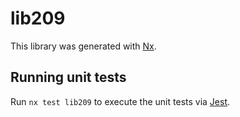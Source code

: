 # lib209

This library was generated with [Nx](https://nx.dev).


## Running unit tests

Run `nx test lib209` to execute the unit tests via [Jest](https://jestjs.io).


